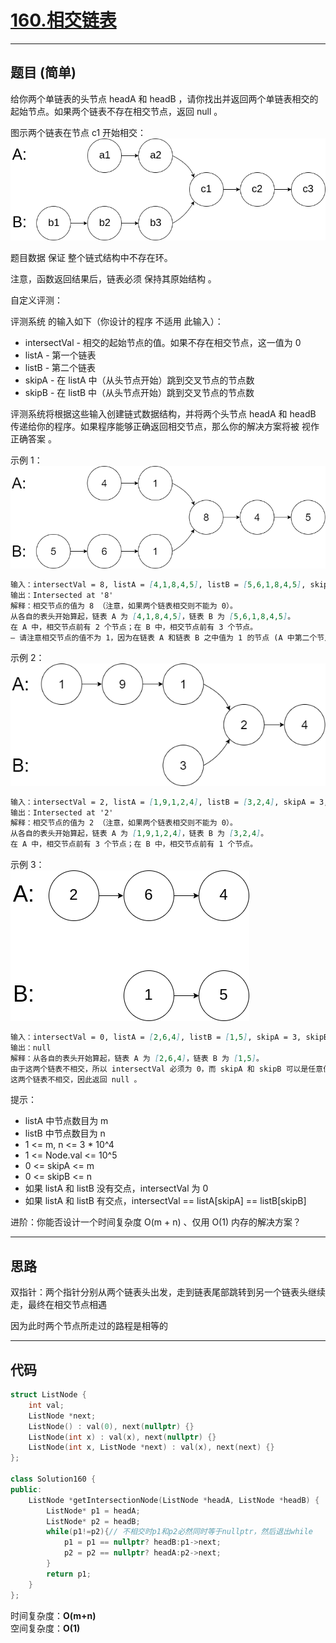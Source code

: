 # [160.相交链表](https://leetcode.cn/problems/intersection-of-two-linked-lists/description/)

---

## 题目 (简单)

给你两个单链表的头节点 headA 和 headB ，请你找出并返回两个单链表相交的起始节点。如果两个链表不存在相交节点，返回 null 。  

图示两个链表在节点 c1 开始相交：  
![Alt text](https://github.com/yang-yang-o-o/CodingNotes/blob/main/Coding/asset/160_1.png)  

题目数据 保证 整个链式结构中不存在环。  

注意，函数返回结果后，链表必须 保持其原始结构 。  

自定义评测：  

评测系统 的输入如下（你设计的程序 不适用 此输入）：  

- intersectVal - 相交的起始节点的值。如果不存在相交节点，这一值为 0
- listA - 第一个链表
- listB - 第二个链表
- skipA - 在 listA 中（从头节点开始）跳到交叉节点的节点数
- skipB - 在 listB 中（从头节点开始）跳到交叉节点的节点数

评测系统将根据这些输入创建链式数据结构，并将两个头节点 headA 和 headB 传递给你的程序。如果程序能够正确返回相交节点，那么你的解决方案将被 视作正确答案 。

示例 1：  
![Alt text](https://github.com/yang-yang-o-o/CodingNotes/blob/main/Coding/asset/160_2.png)  

```markdown
输入：intersectVal = 8, listA = [4,1,8,4,5], listB = [5,6,1,8,4,5], skipA = 2, skipB = 3
输出：Intersected at '8'
解释：相交节点的值为 8 （注意，如果两个链表相交则不能为 0）。
从各自的表头开始算起，链表 A 为 [4,1,8,4,5]，链表 B 为 [5,6,1,8,4,5]。
在 A 中，相交节点前有 2 个节点；在 B 中，相交节点前有 3 个节点。
— 请注意相交节点的值不为 1，因为在链表 A 和链表 B 之中值为 1 的节点 (A 中第二个节点和 B 中第三个节点) 是不同的节点。换句话说，它们在内存中指向两个不同的位置，而链表 A 和链表 B 中值为 8 的节点 (A 中第三个节点，B 中第四个节点) 在内存中指向相同的位置。
```

示例 2：  
![Alt text](https://github.com/yang-yang-o-o/CodingNotes/blob/main/Coding/asset/160_3.png)  

```markdown
输入：intersectVal = 2, listA = [1,9,1,2,4], listB = [3,2,4], skipA = 3, skipB = 1
输出：Intersected at '2'
解释：相交节点的值为 2 （注意，如果两个链表相交则不能为 0）。
从各自的表头开始算起，链表 A 为 [1,9,1,2,4]，链表 B 为 [3,2,4]。
在 A 中，相交节点前有 3 个节点；在 B 中，相交节点前有 1 个节点。
```

示例 3：  
![Alt text](https://github.com/yang-yang-o-o/CodingNotes/blob/main/Coding/asset/160_4.png)  

```markdown
输入：intersectVal = 0, listA = [2,6,4], listB = [1,5], skipA = 3, skipB = 2
输出：null
解释：从各自的表头开始算起，链表 A 为 [2,6,4]，链表 B 为 [1,5]。
由于这两个链表不相交，所以 intersectVal 必须为 0，而 skipA 和 skipB 可以是任意值。
这两个链表不相交，因此返回 null 。
```

提示：  

- listA 中节点数目为 m
- listB 中节点数目为 n
- 1 <= m, n <= 3 * 10^4
- 1 <= Node.val <= 10^5
- 0 <= skipA <= m
- 0 <= skipB <= n
- 如果 listA 和 listB 没有交点，intersectVal 为 0
- 如果 listA 和 listB 有交点，intersectVal == listA[skipA] == listB[skipB]

进阶：你能否设计一个时间复杂度 O(m + n) 、仅用 O(1) 内存的解决方案？

---

## 思路

双指针：两个指针分别从两个链表头出发，走到链表尾部跳转到另一个链表头继续走，最终在相交节点相遇

因为此时两个节点所走过的路程是相等的

---

## 代码

```C++
struct ListNode {
    int val;
    ListNode *next;
    ListNode() : val(0), next(nullptr) {}
    ListNode(int x) : val(x), next(nullptr) {}
    ListNode(int x, ListNode *next) : val(x), next(next) {}
};

class Solution160 {
public:
    ListNode *getIntersectionNode(ListNode *headA, ListNode *headB) {
        ListNode* p1 = headA;
        ListNode* p2 = headB;
        while(p1!=p2){// 不相交时p1和p2必然同时等于nullptr，然后退出while
            p1 = p1 == nullptr? headB:p1->next;
            p2 = p2 == nullptr? headA:p2->next;
        }
        return p1;
    }
};
```

时间复杂度：**O(m+n)**  
空间复杂度：**O(1)**

